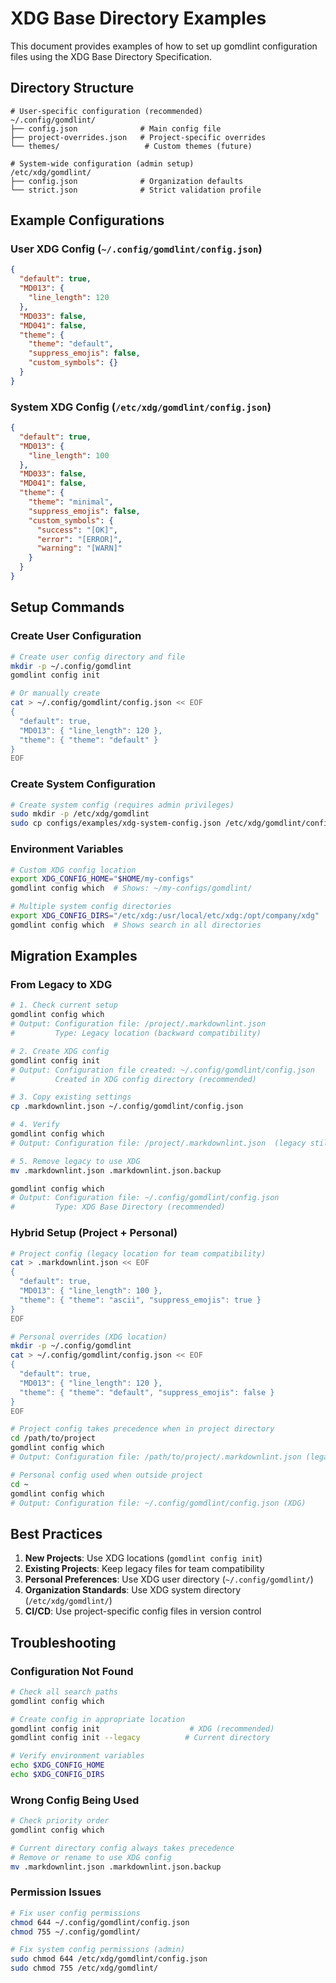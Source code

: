 # XDG Base Directory Examples

This document provides examples of how to set up gomdlint configuration files using the XDG Base Directory Specification.

## Directory Structure

```
# User-specific configuration (recommended)
~/.config/gomdlint/
├── config.json              # Main config file
├── project-overrides.json   # Project-specific overrides
└── themes/                   # Custom themes (future)

# System-wide configuration (admin setup)
/etc/xdg/gomdlint/
├── config.json              # Organization defaults
└── strict.json              # Strict validation profile
```

## Example Configurations

### User XDG Config (`~/.config/gomdlint/config.json`)

```json
{
  "default": true,
  "MD013": {
    "line_length": 120
  },
  "MD033": false,
  "MD041": false,
  "theme": {
    "theme": "default",
    "suppress_emojis": false,
    "custom_symbols": {}
  }
}
```

### System XDG Config (`/etc/xdg/gomdlint/config.json`)

```json
{
  "default": true,
  "MD013": {
    "line_length": 100
  },
  "MD033": false,
  "MD041": false,
  "theme": {
    "theme": "minimal",
    "suppress_emojis": false,
    "custom_symbols": {
      "success": "[OK]",
      "error": "[ERROR]",
      "warning": "[WARN]"
    }
  }
}
```

## Setup Commands

### Create User Configuration

```bash
# Create user config directory and file
mkdir -p ~/.config/gomdlint
gomdlint config init

# Or manually create
cat > ~/.config/gomdlint/config.json << EOF
{
  "default": true,
  "MD013": { "line_length": 120 },
  "theme": { "theme": "default" }
}
EOF
```

### Create System Configuration

```bash
# Create system config (requires admin privileges)
sudo mkdir -p /etc/xdg/gomdlint
sudo cp configs/examples/xdg-system-config.json /etc/xdg/gomdlint/config.json
```

### Environment Variables

```bash
# Custom XDG config location
export XDG_CONFIG_HOME="$HOME/my-configs"
gomdlint config which  # Shows: ~/my-configs/gomdlint/

# Multiple system config directories
export XDG_CONFIG_DIRS="/etc/xdg:/usr/local/etc/xdg:/opt/company/xdg"
gomdlint config which  # Shows search in all directories
```

## Migration Examples

### From Legacy to XDG

```bash
# 1. Check current setup
gomdlint config which
# Output: Configuration file: /project/.markdownlint.json
#         Type: Legacy location (backward compatibility)

# 2. Create XDG config
gomdlint config init
# Output: Configuration file created: ~/.config/gomdlint/config.json
#         Created in XDG config directory (recommended)

# 3. Copy existing settings
cp .markdownlint.json ~/.config/gomdlint/config.json

# 4. Verify
gomdlint config which
# Output: Configuration file: /project/.markdownlint.json  (legacy still takes precedence)

# 5. Remove legacy to use XDG
mv .markdownlint.json .markdownlint.json.backup

gomdlint config which
# Output: Configuration file: ~/.config/gomdlint/config.json
#         Type: XDG Base Directory (recommended)
```

### Hybrid Setup (Project + Personal)

```bash
# Project config (legacy location for team compatibility)
cat > .markdownlint.json << EOF
{
  "default": true,
  "MD013": { "line_length": 100 },
  "theme": { "theme": "ascii", "suppress_emojis": true }
}
EOF

# Personal overrides (XDG location)
mkdir -p ~/.config/gomdlint
cat > ~/.config/gomdlint/config.json << EOF
{
  "default": true,
  "MD013": { "line_length": 120 },
  "theme": { "theme": "default", "suppress_emojis": false }
}
EOF

# Project config takes precedence when in project directory
cd /path/to/project
gomdlint config which
# Output: Configuration file: /path/to/project/.markdownlint.json (legacy)

# Personal config used when outside project
cd ~
gomdlint config which
# Output: Configuration file: ~/.config/gomdlint/config.json (XDG)
```

## Best Practices

1. **New Projects**: Use XDG locations (`gomdlint config init`)
2. **Existing Projects**: Keep legacy files for team compatibility
3. **Personal Preferences**: Use XDG user directory (`~/.config/gomdlint/`)
4. **Organization Standards**: Use XDG system directory (`/etc/xdg/gomdlint/`)
5. **CI/CD**: Use project-specific config files in version control

## Troubleshooting

### Configuration Not Found

```bash
# Check all search paths
gomdlint config which

# Create config in appropriate location
gomdlint config init                    # XDG (recommended)
gomdlint config init --legacy          # Current directory

# Verify environment variables
echo $XDG_CONFIG_HOME
echo $XDG_CONFIG_DIRS
```

### Wrong Config Being Used

```bash
# Check priority order
gomdlint config which

# Current directory config always takes precedence
# Remove or rename to use XDG config
mv .markdownlint.json .markdownlint.json.backup
```

### Permission Issues

```bash
# Fix user config permissions
chmod 644 ~/.config/gomdlint/config.json
chmod 755 ~/.config/gomdlint/

# Fix system config permissions (admin)
sudo chmod 644 /etc/xdg/gomdlint/config.json
sudo chmod 755 /etc/xdg/gomdlint/
```

